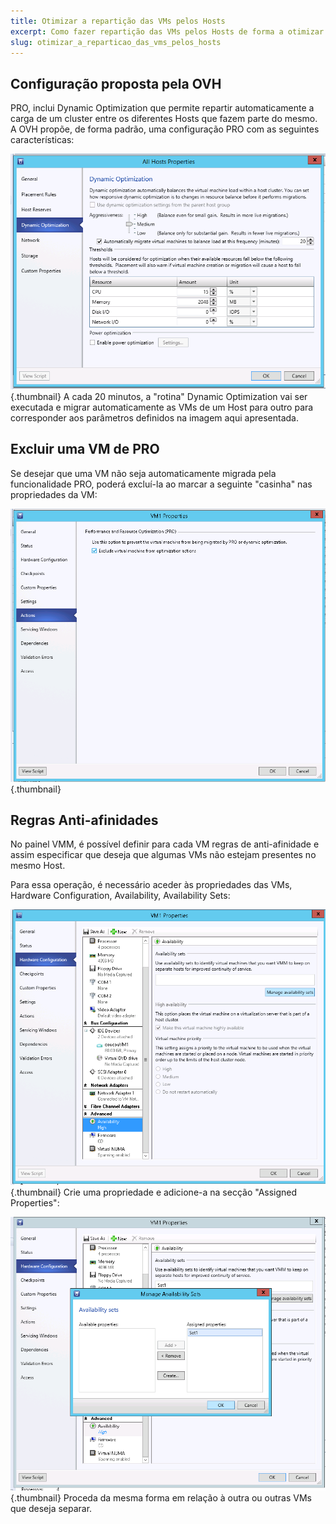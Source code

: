 ```yaml
---
title: Otimizar a repartição das VMs pelos Hosts
excerpt: Como fazer repartição das VMs pelos Hosts de forma a otimizar o uso dos recursos?
slug: otimizar_a_reparticao_das_vms_pelos_hosts
---
```



## Configuração proposta pela OVH
PRO, inclui Dynamic Optimization que permite repartir automaticamente a carga de um cluster entre os diferentes Hosts que fazem parte do mesmo.
A OVH propõe, de forma padrão, uma configuração PRO com as seguintes características:

![](images/img_1991.jpg){.thumbnail}
A cada 20 minutos, a "rotina" Dynamic Optimization vai ser executada e migrar automaticamente as VMs de um Host para outro para corresponder aos parâmetros definidos na imagem aqui apresentada.


## Excluir uma VM de PRO
Se desejar que uma VM não seja automaticamente migrada pela funcionalidade PRO, poderá excluí-la ao marcar a seguinte "casinha" nas propriedades da VM:

![](images/img_1992.jpg){.thumbnail}


## Regras Anti-afinidades
No painel VMM, é possível definir para cada VM regras de anti-afinidade e assim especificar que deseja que algumas VMs não estejam presentes no mesmo Host.

Para essa operação, é necessário aceder às propriedades das VMs, Hardware Configuration, Availability, Availability Sets:

![](images/img_1993.jpg){.thumbnail}
Crie uma propriedade e adicione-a na secção "Assigned Properties":

![](images/img_1994.jpg){.thumbnail}
Proceda da mesma forma em relação à outra ou outras VMs que deseja separar.

